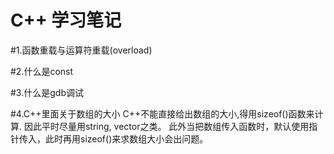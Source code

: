 # C++ 学习笔记

#1.函数重载与运算符重载(overload)

#2.什么是const

#3.什么是gdb调试

#4.C++里面关于数组的大小
C++不能直接给出数组的大小,得用sizeof()函数来计算. 因此平时尽量用string, vector之类。
此外当把数组传入函数时，默认使用指针传入，此时再用sizeof()来求数组大小会出问题。